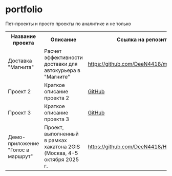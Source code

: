 # portfolio
Пет-проекты и просто проекты по аналитике и не только

<table>
  <tr>
    <th>Название проекта</th>
    <th>Описание</th>
    <th>Ссылка на репозиторий</th>
  </tr>
  <tr>
    <td>Доставка "Магнита"</td>
    <td>Расчет эффективности доставки для автокурьера в "Магните"</td>
    <td><a href="https://github.com/DeeN4418/magnit_delivery.git">https://github.com/DeeN4418/magnit_delivery.git</a></td>
  </tr>
  <tr>
    <td>Проект 2</td>
    <td>Краткое описание проекта 2</td>
    <td><a href="ссылка_на_репозиторий_проекта_2">GitHub</a></td>
  </tr>
  <tr>
    <td>Проект 3</td>
    <td>Краткое описание проекта 3</td>
    <td><a href="ссылка_на_репозиторий_проекта_3">GitHub</a></td>
  </tr>
  <tr>
    <td>Демо-приложение "Голос в маршрут"</td>
    <td>Проект, выполненный в рамках хакатона 2GIS (Москва, 4-5 октября 2025 г.</td>
    <td><a href="https://github.com/DeeN4418/Hack_2GIS">https://github.com/DeeN4418/Hack_2GIS</a></td>
  </tr>


</table>
